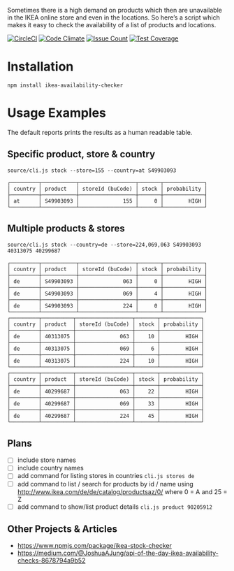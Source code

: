 Sometimes there is a high demand on products which then are unavailable in the IKEA online store and even in the locations. So here’s a script which makes it easy to check the availability of a list of products and locations.

[![CircleCI](https://circleci.com/gh/Ephigenia/ikea-availability-checker.svg?style=svg&circle-token=1907356b3e852337a9e5f96d9b99ef1942c4ffa2)](https://circleci.com/gh/Ephigenia/ikea-availability-checker)
[![Code Climate](https://codeclimate.com/repos/58920ec367bbb4005e0076bf/badges/e41dd44da970110ab426/gpa.svg)](https://codeclimate.com/repos/58920ec367bbb4005e0076bf/feed)
[![Issue Count](https://codeclimate.com/repos/58920ec367bbb4005e0076bf/badges/e41dd44da970110ab426/issue_count.svg)](https://codeclimate.com/repos/58920ec367bbb4005e0076bf/feed)
[![Test Coverage](https://codeclimate.com/repos/58920ec367bbb4005e0076bf/badges/e41dd44da970110ab426/coverage.svg)](https://codeclimate.com/repos/58920ec367bbb4005e0076bf/coverage)

# Installation

    npm install ikea-availability-checker

# Usage Examples

The default reports prints the results as a human readable table.

## Specific product, store & country

    source/cli.js stock --store=155 --country=at S49903093

```
┌─────────┬───────────┬──────────────────┬───────┬─────────────┐
│ country │ product   │ storeId (buCode) │ stock │ probability │
├─────────┼───────────┼──────────────────┼───────┼─────────────┤
│ at      │ S49903093 │              155 │     0 │        HIGH │
└─────────┴───────────┴──────────────────┴───────┴─────────────┘
```

## Multiple products & stores

    source/cli.js stock --country=de --store=224,069,063 S49903093 40313075 40299687

```
┌─────────┬───────────┬──────────────────┬───────┬─────────────┐
│ country │ product   │ storeId (buCode) │ stock │ probability │
├─────────┼───────────┼──────────────────┼───────┼─────────────┤
│ de      │ S49903093 │              063 │     0 │        HIGH │
├─────────┼───────────┼──────────────────┼───────┼─────────────┤
│ de      │ S49903093 │              069 │     4 │        HIGH │
├─────────┼───────────┼──────────────────┼───────┼─────────────┤
│ de      │ S49903093 │              224 │     0 │        HIGH │
└─────────┴───────────┴──────────────────┴───────┴─────────────┘
┌─────────┬──────────┬──────────────────┬───────┬─────────────┐
│ country │ product  │ storeId (buCode) │ stock │ probability │
├─────────┼──────────┼──────────────────┼───────┼─────────────┤
│ de      │ 40313075 │              063 │    10 │        HIGH │
├─────────┼──────────┼──────────────────┼───────┼─────────────┤
│ de      │ 40313075 │              069 │     6 │        HIGH │
├─────────┼──────────┼──────────────────┼───────┼─────────────┤
│ de      │ 40313075 │              224 │    10 │        HIGH │
└─────────┴──────────┴──────────────────┴───────┴─────────────┘
┌─────────┬──────────┬──────────────────┬───────┬─────────────┐
│ country │ product  │ storeId (buCode) │ stock │ probability │
├─────────┼──────────┼──────────────────┼───────┼─────────────┤
│ de      │ 40299687 │              063 │    22 │        HIGH │
├─────────┼──────────┼──────────────────┼───────┼─────────────┤
│ de      │ 40299687 │              069 │    33 │        HIGH │
├─────────┼──────────┼──────────────────┼───────┼─────────────┤
│ de      │ 40299687 │              224 │    45 │        HIGH │
└─────────┴──────────┴──────────────────┴───────┴─────────────┘
```

## Plans

- [ ] include store names
- [ ] include country names
- [ ] add command for listing stores in countries
      `cli.js stores de`
- [ ] add command to list / search for products by id / name using http://www.ikea.com/de/de/catalog/productsaz/0/ where 0 = A and 25 = Z
- [ ] add command to show/list product details
      `cli.js product 90205912`

## Other Projects & Articles

* https://www.npmjs.com/package/ikea-stock-checker
* https://medium.com/@JoshuaAJung/api-of-the-day-ikea-availability-checks-8678794a9b52
